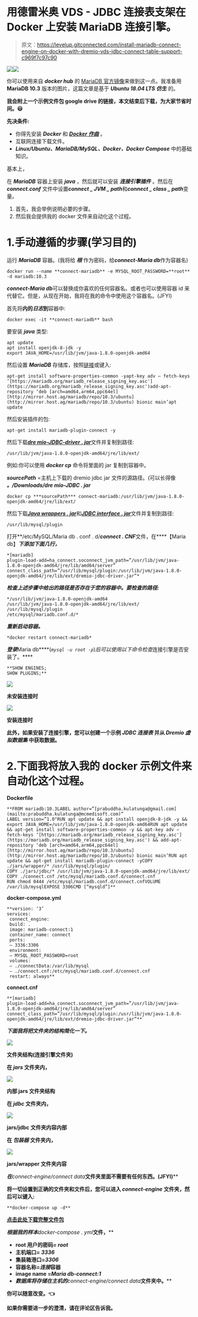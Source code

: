 # 用德雷米奥 VDS - JDBC 连接表支架在 Docker 上安装 MariaDB 连接引擎。

> 原文：<https://levelup.gitconnected.com/install-mariadb-connect-engine-on-docker-with-dremio-vds-jdbc-connect-table-support-c969f7c97c90>

![](img/9aefaa9346313597a7b73a015dc207b8.png)![](img/f80b972dd0c9634710db6801372ab62f.png)

你可以使用来自 ***docker hub*** 的 [MariaDB 官方镜像](https://hub.docker.com/_/mariadb)来做到这一点。我准备用 **MariaDB 10.3** 版本的图片，这篇文章是基于 ***Ubuntu 18.04 LTS 仿生*** 的。

**我会附上一个示例文件包 google drive 的链接，本文结束后下载，为大家节省时间。😃**

**先决条件:**

*   你得先安装 ***Docker*** 和 [***Docker 作曲***](https://docs.docker.com/compose/install/) 。
*   互联网连接下载文件。
*   ***Linux/Ubuntu、MariaDB/MySQL、Docker、Docker Compose*** 中的基础知识。

基本上，

在 ***MariaDB*** 容器上安装 ***java*** ，然后就可以安装 ***连接引擎插件*** 。然后在 ***connect.conf*** 文件中设置***connect _ JVM _ path***和***connect _ class _ path***变量。

1.  首先，我会举例说明必要的步骤。
2.  然后我会提供我的 docker 文件来自动化这个过程。

# 1.手动遵循的步骤(学习目的)

运行 ***MariaDB*** 容器。(我将给 ***根*** 作为密码，给***connect-Maria db***作为容器名)

```
docker run --name **connect-mariadb** -e MYSQL_ROOT_PASSWORD=**root** -d mariadb:10.3
```

***connect-Maria db***可以替换成你喜欢的任何容器名。或者也可以使用容器 id 来代替它。但是，从现在开始，我将在我的命令中使用这个容器名。(JFYI)

首先将**内的*日志*到**容器中:

```
docker exec -it **connect-mariadb** bash
```

要安装 ***java*** 类型:

```
apt update
apt install openjdk-8-jdk -y
export JAVA_HOME=/usr/lib/jvm/java-1.8.0-openjdk-amd64
```

然后设置 ***MariaDB*** 存储库，按照[链接](https://downloads.mariadb.org/mariadb/repositories/#distro=Ubuntu&distro_release=bionic--ubuntu_bionic&mirror=hostag&version=10.3)或键入:

```
apt-get install software-properties-common -yapt-key adv — fetch-keys ‘[https://mariadb.org/mariadb_release_signing_key.asc'](https://mariadb.org/mariadb_release_signing_key.asc')add-apt-repository ‘deb [arch=amd64,arm64,ppc64el] [http://mirror.host.ag/mariadb/repo/10.3/ubuntu](http://mirror.host.ag/mariadb/repo/10.3/ubuntu) bionic main’apt update
```

然后安装插件的包:

```
apt-get install mariadb-plugin-connect -y
```

然后下载[***dre mio-JDBC-driver . jar***](http://download.dremio.com/jdbc-driver/4.2.2-202004211133290458-b550b6fa/dremio-jdbc-driver-4.2.2-202004211133290458-b550b6fa.jar)文件并复制到路径:

```
/usr/lib/jvm/java-1.8.0-openjdk-amd64/jre/lib/ext/
```

例如:你可以使用 ***docker cp*** 命令将里面的 jar 复制到容器中。

***sourcePath*** =主机上下载的 dremio jdbc jar 文件的源路径。(可以长得像 ***。/Downloads/dre mio-JDBC . jar***

```
docker cp ***sourcePath*** connect-mariadb:/usr/lib/jvm/java-1.8.0-openjdk-amd64/jre/lib/ext/
```

然后下载[***Java wrappers . jar***](https://drive.google.com/open?id=1MWPTvX_QDR9-7u_8qhwx9vF5RpeJc0za)和[***JDBC interface . jar***](https://drive.google.com/open?id=1uH2yKnvLBCpDpQnhOmm_Us988-AcKkLw)文件并复制到路径:

```
/usr/lib/mysql/plugin
```

打开**/etc/MySQL/Maria db . conf . d/***connect . CNF***文件，在****【Maria db】***下添加下面几行，***

```
*[mariadb]
plugin-load-add=ha_connect.soconnect_jvm_path=”/usr/lib/jvm/java-1.8.0-openjdk-amd64/jre/lib/amd64/server”
connect_class_path=”/usr/lib/mysql/plugin:/usr/lib/jvm/java-1.8.0-openjdk-amd64/jre/lib/ext/dremio-jdbc-driver.jar”*
```

***检查上述步骤中给出的路径是否存在于您的容器中。要检查的路径:***

```
*/usr/lib/jvm/java-1.8.0-openjdk-amd64
/usr/lib/jvm/java-1.8.0-openjdk-amd64/jre/lib/ext/
/usr/lib/mysql/plugin
/etc/mysql/mariadb.conf.d/*
```

***重新启动容器。***

```
*docker restart connect-mariadb*
```

***登录***Maria db****(*`mysql -u root -p`*)*后可以使用以下命令检查*连接引擎是否安装了。****

```
**SHOW ENGINES;
SHOW PLUGINS;**
```

****![](img/f84d511ca1d66467f3dbe2481e41c9ee.png)****

****未安装连接时****

****![](img/916568278c54c6951b33bf0048722ca2.png)****

****安装连接时****

****此外，如果安装了连接引擎，您可以创建一个示例 ***JDBC 连接表*** 并从 ***Dremio 虚拟数据集*** 中获取数据。****

# ****2.下面我将放入我的 docker 示例文件来自动化这个过程。****

******Dockerfile******

```
**FROM mariadb:10.3LABEL author=”[prabuddha.kulatunga@gmail.com](mailto:prabuddha.kulatunga@mcmedisoft.com)”
LABEL version=”1.0"RUN apt update && apt install openjdk-8-jdk -y && export JAVA_HOME=/usr/lib/jvm/java-1.8.0-openjdk-amd64RUN apt update && apt-get install software-properties-common -y && apt-key adv — fetch-keys ‘[https://mariadb.org/mariadb_release_signing_key.asc'](https://mariadb.org/mariadb_release_signing_key.asc') && add-apt-repository ‘deb [arch=amd64,arm64,ppc64el] [http://mirror.host.ag/mariadb/repo/10.3/ubuntu](http://mirror.host.ag/mariadb/repo/10.3/ubuntu) bionic main’RUN apt update && apt-get install mariadb-plugin-connect -yCOPY ./jars/wrapper/* /usr/lib/mysql/plugin/
COPY ./jars/jdbc/* /usr/lib/jvm/java-1.8.0-openjdk-amd64/jre/lib/ext/
COPY ./connect.cnf /etc/mysql/mariadb.conf.d/connect.cnf
RUN chmod 0444 /etc/mysql/mariadb.conf.d/connect.cnfVOLUME /var/lib/mysqlEXPOSE 3306CMD [“mysqld”]**
```

******docker-compose.yml******

```
**version: ‘3’
services:
 connect_engine: 
 build: .
 image: mariadb-connect:1
 container_name: connect
 ports:
 — 3336:3306
 environment:
 — MYSQL_ROOT_PASSWORD=root
 volumes:
 — ./connectData:/var/lib/mysql
 — ./connect.cnf:/etc/mysql/mariadb.conf.d/connect.cnf
 restart: always**
```

******connect.cnf******

```
**[mariadb]
plugin-load-add=ha_connect.soconnect_jvm_path=”/usr/lib/jvm/java-1.8.0-openjdk-amd64/jre/lib/amd64/server”
connect_class_path=”/usr/lib/mysql/plugin:/usr/lib/jvm/java-1.8.0-openjdk-amd64/jre/lib/ext/dremio-jdbc-driver.jar”**
```

*******下面我将把文件夹的结构简化一下。*******

****![](img/bce3d7f84e4edeaf9cf13a7a839dd0c4.png)****

****文件夹结构(连接引擎文件夹)****

****在 ***jars*** 文件夹内，****

****![](img/4759ab7b17d97c3f33d0c8e68017d380.png)****

****内部 jars 文件夹结构****

****在 ***jdbc*** 文件夹内，****

****![](img/e19b22f44247ae72de4520f1e6348f8e.png)****

****jars/jdbc 文件夹内容内部****

****在 ***包装器*** 文件夹内，****

****![](img/67799ea63ff3499aafbb237424a89854.png)****

****jars/wrapper 文件夹内容****

****在***connect-engine/connect data***文件夹里面不需要有任何东西。(JFYI)****

****将一切设置到正确的文件夹和文件后，您可以进入 ***connect-engine*** 文件夹，然后可以键入:****

```
**docker-compose up -d**
```

****[**点击此处下载完整文件包**](https://drive.google.com/open?id=1VrDOsBOh9j7ywN0Gp3N2gCR3vtUTw_3Z)****

****根据我的样本***docker-compose . yml***文件，****

*   ****root 用户的密码= ***root*******
*   ****主机端口= ***3336*******
*   ******集装箱港口=*3306*******
*   ******容器名称=*连接*容器******
*   ****image name =***Maria db-connect:1*******
*   ****数据库将存储在主机的***connect-engine/connect data***文件夹中。****

****你可以随意改变。👈****

****如果你需要进一步的澄清，请在评论区告诉我。****